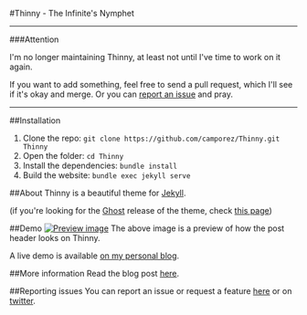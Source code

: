 #Thinny - The Infinite's Nymphet


----

###Attention

I'm no longer maintaining Thinny, at least not until I've time to work on it again.

If you want to add something, feel free to send a pull request, which I'll see if it's okay and merge. Or you can [report an issue](http://github.com/camporez/camporez.github.io/issues) and pray.

----

##Installation
1. Clone the repo: `git clone https://github.com/camporez/Thinny.git Thinny`
2. Open the folder: `cd Thinny`
3. Install the dependencies: `bundle install`
4. Build the website: `bundle exec jekyll serve`

##About
Thinny is a beautiful theme for [Jekyll](http://jekyllrb.com/).

(if you're looking for the [Ghost](http://ghost.org) release of the theme, check [this page](https://github.com/camporez/Thinny/releases/tag/v0.3-alexandra))

##Demo
[![Preview image](https://f.cloud.github.com/assets/5755892/2002329/bdb5a052-85ed-11e3-8e00-a892910b6917.png)](http://camporez.com/)
The above image is a preview of how the post header looks on Thinny.

A live demo is available [on my personal blog](http://camporez.com/).

##More information
Read the blog post [here](http://camporez.com/blog/thinny-2/).

##Reporting issues
You can report an issue or request a feature [here](http://github.com/camporez/camporez.github.io/issues) or on [twitter](http://twitter.com/iancamporez).
